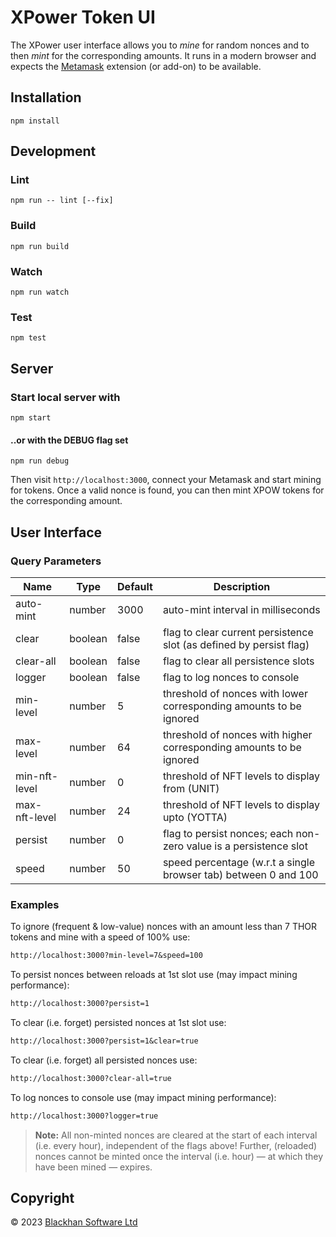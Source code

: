 # XPower Token UI

The XPower user interface allows you to *mine* for random nonces and to then *mint* for the corresponding amounts. It runs in a modern browser and expects the [Metamask] extension (or add-on) to be available.

[Metamask]: https://metamask.io/

## Installation

```shell
npm install
```

## Development

### Lint

```shell
npm run -- lint [--fix]
```

### Build

```shell
npm run build
```

### Watch

```shell
npm run watch
```

### Test

```shell
npm test
```

## Server

### Start local server with

```shell
npm start
```

#### ..or with the DEBUG flag set

```shell
npm run debug
```

Then visit `http://localhost:3000`, connect your Metamask and start mining for tokens. Once a valid nonce is found, you can then mint XPOW tokens for the corresponding amount.

## User Interface

### Query Parameters

Name | Type | Default | Description
-----|------|---------|------------
auto-mint | number | 3000 | auto-mint interval in milliseconds
clear | boolean | false | flag to clear current persistence slot (as defined by persist flag)
clear-all | boolean | false | flag to clear all persistence slots
logger | boolean | false | flag to log nonces to console
min-level | number | 5 | threshold of nonces with lower corresponding amounts to be ignored
max-level | number | 64 | threshold of nonces with higher corresponding amounts to be ignored
min-nft-level | number | 0 | threshold of NFT levels to display from (UNIT)
max-nft-level | number | 24 | threshold of NFT levels to display upto (YOTTA)
persist | number | 0 | flag to persist nonces; each non-zero value is a persistence slot
speed | number | 50 | speed percentage (w.r.t a single browser tab) between 0 and 100

### Examples

To ignore (frequent & low-value) nonces with an amount less than 7 THOR tokens and mine with a speed of 100% use:

```txt
http://localhost:3000?min-level=7&speed=100
```

To persist nonces between reloads at 1st slot use (may impact mining performance):

```txt
http://localhost:3000?persist=1
```

To clear (i.e. forget) persisted nonces at 1st slot use:

```txt
http://localhost:3000?persist=1&clear=true
```

To clear (i.e. forget) all persisted nonces use:

```txt
http://localhost:3000?clear-all=true
```

To log nonces to console use (may impact mining performance):

```txt
http://localhost:3000?logger=true
```

> **Note:** All non-minted nonces are cleared at the start of each interval (i.e. every hour), independent of the flags above! Further, (reloaded) nonces cannot be minted once the interval (i.e. hour) &mdash; at which they have been mined &mdash; expires.

## Copyright

 © 2023 [Blackhan Software Ltd](https://www.linkedin.com/company/blackhan)
